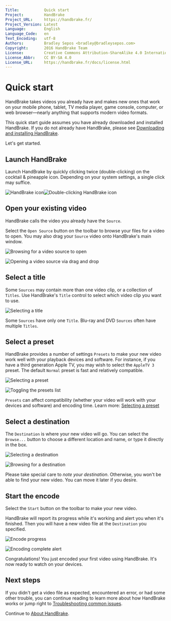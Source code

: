 ```yaml
---
Title:           Quick start
Project:         HandBrake
Project_URL:     https://handbrake.fr/
Project_Version: Latest
Language:        English
Language_Code:   en
Text_Encoding:   utf-8
Authors:         Bradley Sepos <bradley@bradleysepos.com>
Copyright:       2016 HandBrake Team
License:         Creative Commons Attribution-ShareAlike 4.0 International
License_Abbr:    CC BY-SA 4.0
License_URL:     https://handbrake.fr/docs/license.html
---
```


Quick start
===========

HandBrake takes videos you already have and makes new ones that work on your mobile phone, tablet, TV media player, game console, computer, or web browser—nearly anything that supports modern video formats.

This quick start guide assumes you have already downloaded and installed HandBrake. If you do not already have HandBrake, please see [Downloading and installing HandBrake](../get-handbrake/download-and-install.html).

Let's get started.

## Launch HandBrake

Launch HandBrake by quickly clicking twice (double-clicking) on the cocktail & pineapple icon. Depending on your system settings, a single click may suffice.

![HandBrake icon](../images/icon.png)![Double-clicking HandBrake icon](../images/icon-click.gif)

## Open your existing video

HandBrake calls the video you already have the `Source`.

Select the `Open Source` button on the toolbar to browse your files for a video to open. You may also drag your `Source` video onto HandBrake's main window. 

![Browsing for a video source to open](../images/mac/open-source-dialog.png "The Open Source dialog allows you to browse your files for a video to open.")

![Opening a video source via drag and drop](../images/mac/open-source-drag-drop.png "In addition to the Open Source dialog, you may also open a video by dragging it to HandBrake's main window.")

## Select a title

Some `Sources` may contain more than one video clip, or a collection of `Titles`. Use HandBrake's `Title` control to select which video clip you want to use.

![Selecting a title](../images/mac/title-selection.png "Some sources may contain more than one video clip. The title control lets you select which video clip you want to use.")

Some `Sources` have only one `Title`. Blu-ray and DVD `Sources` often have multiple `Titles`.

## Select a preset

HandBrake provides a number of settings `Presets` to make your new video work well with your playback devices and software. For instance, if you have a third generation Apple TV, you may wish to select the `AppleTV 3` preset. The default `Normal` preset is fast and relatively compatible.

![Selecting a preset](../images/mac/preset-selection.png "Presets are one-click settings to save you time and help ensure compatibility with your devices.")

![Toggling the presets list](../images/mac/toggle-presets-button.png "If the presets list is not visible, select the Toggle Presets button on the toolbar.")

`Presets` can affect compatibility (whether your video will work with your devices and software) and encoding time. Learn more: [Selecting a preset](../workflow/select-preset.html)

## Select a destination

The `Destination` is where your new video will go. You can select the `Browse...` button to choose a different location and name, or type it directly in the box.

![Selecting a destination](../images/mac/destination-field.png "The destination is where your new video will go.")

![Browsing for a destination](../images/mac/destination-dialog.png "Select the browse button to choose a different location and name.")

Please take special care to *note your destination*. Otherwise, you won't be able to find your new video. You can move it later if you desire.

## Start the encode

Select the `Start` button on the toolbar to make your new video.

HandBrake will report its progress while it's working and alert you when it's finished. Then you will have a new video file at the `Destination` you specified.

![Encode progress](../images/mac/encode-progress.png "HandBrake reports its progress during encoding.")

![Encoding complete alert](../images/mac/encode-complete.png "HandBrake shows an alert when finished encoding.")

Congratulations! You just encoded your first video using HandBrake. It's now ready to watch on your devices.

## Next steps

If you didn't get a video file as expected, encountered an error, or had some other trouble, you can continue reading to learn more about how HandBrake works or jump right to [Troubleshooting common issues](../help/troubleshooting-common-issues.html).

Continue to [About HandBrake](about.html).
